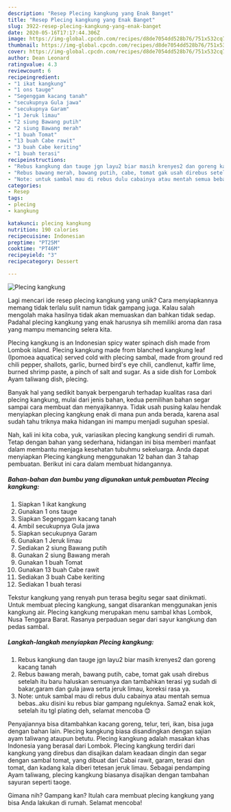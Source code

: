 ```yaml
---
description: "Resep Plecing kangkung yang Enak Banget"
title: "Resep Plecing kangkung yang Enak Banget"
slug: 3922-resep-plecing-kangkung-yang-enak-banget
date: 2020-05-16T17:17:44.306Z
image: https://img-global.cpcdn.com/recipes/d8de7054dd528b76/751x532cq70/plecing-kangkung-foto-resep-utama.jpg
thumbnail: https://img-global.cpcdn.com/recipes/d8de7054dd528b76/751x532cq70/plecing-kangkung-foto-resep-utama.jpg
cover: https://img-global.cpcdn.com/recipes/d8de7054dd528b76/751x532cq70/plecing-kangkung-foto-resep-utama.jpg
author: Dean Leonard
ratingvalue: 4.3
reviewcount: 6
recipeingredient:
- "1 ikat kangkung"
- "1 ons tauge"
- "Segenggam kacang tanah"
- "secukupnya Gula jawa"
- "secukupnya Garam"
- "1 Jeruk limau"
- "2 siung Bawang putih"
- "2 siung Bawang merah"
- "1 buah Tomat"
- "13 buah Cabe rawit"
- "3 buah Cabe keriting"
- "1 buah terasi"
recipeinstructions:
- "Rebus kangkung dan tauge jgn layu2 biar masih krenyes2 dan goreng kacang tanah"
- "Rebus bawang merah, bawang putih, cabe, tomat gak usah direbus setelah itu baru haluskan semuanya dan tambahkan terasi yg sudah di bakar,garam dan gula jawa serta jeruk limau, koreksi rasa ya."
- "Note: untuk sambal mau di rebus dulu cabainya atau mentah semua bebas..aku disini ku rebus biar gampang nguleknya. Sama2 enak kok, setelah itu tgl plating deh, selamat mencoba 😊"
categories:
- Resep
tags:
- plecing
- kangkung

katakunci: plecing kangkung 
nutrition: 190 calories
recipecuisine: Indonesian
preptime: "PT25M"
cooktime: "PT46M"
recipeyield: "3"
recipecategory: Dessert

---
```



![Plecing kangkung](https://img-global.cpcdn.com/recipes/d8de7054dd528b76/751x532cq70/plecing-kangkung-foto-resep-utama.jpg)

Lagi mencari ide resep plecing kangkung yang unik? Cara menyiapkannya memang tidak terlalu sulit namun tidak gampang juga. Kalau salah mengolah maka hasilnya tidak akan memuaskan dan bahkan tidak sedap. Padahal plecing kangkung yang enak harusnya sih memiliki aroma dan rasa yang mampu memancing selera kita.

Plecing kangkung is an Indonesian spicy water spinach dish made from Lombok island. Plecing kangkung made from blanched kangkung leaf (Ipomoea aquatica) served cold with plecing sambal, made from ground red chili pepper, shallots, garlic, burned bird&#39;s eye chili, candlenut, kaffir lime, burned shrimp paste, a pinch of salt and sugar. As a side dish for Lombok Ayam taliwang dish, plecing.

Banyak hal yang sedikit banyak berpengaruh terhadap kualitas rasa dari plecing kangkung, mulai dari jenis bahan, kedua pemilihan bahan segar sampai cara membuat dan menyajikannya. Tidak usah pusing kalau hendak menyiapkan plecing kangkung enak di mana pun anda berada, karena asal sudah tahu triknya maka hidangan ini mampu menjadi suguhan spesial.


Nah, kali ini kita coba, yuk, variasikan plecing kangkung sendiri di rumah. Tetap dengan bahan yang sederhana, hidangan ini bisa memberi manfaat dalam membantu menjaga kesehatan tubuhmu sekeluarga. Anda dapat menyiapkan Plecing kangkung menggunakan 12 bahan dan 3 tahap pembuatan. Berikut ini cara dalam membuat hidangannya.

<!--inarticleads1-->

##### Bahan-bahan dan bumbu yang digunakan untuk pembuatan Plecing kangkung:

1. Siapkan 1 ikat kangkung
1. Gunakan 1 ons tauge
1. Siapkan Segenggam kacang tanah
1. Ambil secukupnya Gula jawa
1. Siapkan secukupnya Garam
1. Gunakan 1 Jeruk limau
1. Sediakan 2 siung Bawang putih
1. Gunakan 2 siung Bawang merah
1. Gunakan 1 buah Tomat
1. Gunakan 13 buah Cabe rawit
1. Sediakan 3 buah Cabe keriting
1. Sediakan 1 buah terasi


Tekstur kangkung yang renyah pun terasa begitu segar saat dinikmati. Untuk membuat plecing kangkung, sangat disarankan menggunakan jenis kangkung air. Plecing kangkung merupakan menu sambal khas Lombok, Nusa Tenggara Barat. Rasanya perpaduan segar dari sayur kangkung dan pedas sambal. 

<!--inarticleads2-->

##### Langkah-langkah menyiapkan Plecing kangkung:

1. Rebus kangkung dan tauge jgn layu2 biar masih krenyes2 dan goreng kacang tanah
1. Rebus bawang merah, bawang putih, cabe, tomat gak usah direbus setelah itu baru haluskan semuanya dan tambahkan terasi yg sudah di bakar,garam dan gula jawa serta jeruk limau, koreksi rasa ya.
1. Note: untuk sambal mau di rebus dulu cabainya atau mentah semua bebas..aku disini ku rebus biar gampang nguleknya. Sama2 enak kok, setelah itu tgl plating deh, selamat mencoba 😊


Penyajiannya bisa ditambahkan kacang goreng, telur, teri, ikan, bisa juga dengan bahan lain. Plecing kangkung biasa disandingkan dengan sajian ayam taliwang ataupun betutu. Plecing kangkung adalah masakan khas Indonesia yang berasal dari Lombok. Plecing kangkung terdiri dari kangkung yang direbus dan disajikan dalam keadaan dingin dan segar dengan sambal tomat, yang dibuat dari Cabai rawit, garam, terasi dan tomat, dan kadang kala diberi tetesan jeruk limau. Sebagai pendamping Ayam taliwang, plecing kangkung biasanya disajikan dengan tambahan sayuran seperti taoge. 

Gimana nih? Gampang kan? Itulah cara membuat plecing kangkung yang bisa Anda lakukan di rumah. Selamat mencoba!
